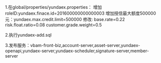 1.在global/properties/yundaex.properties：
 增加roleID:yundaex.finace.id=201600000000000003
 增加授信最大额度500000元：yundaex.max.credit.limit=500000
 修改:
 	base.rate=0.22
	risk.float.ratio=0.08
	customer.grade.weight=0.5 

2.执行yundaex-add.sql

3.发布服务：vbam-front-biz,account-server,asset-server,yundaex-openapi,yundaex-server,yundaex-scheduler,signature-server,member-server